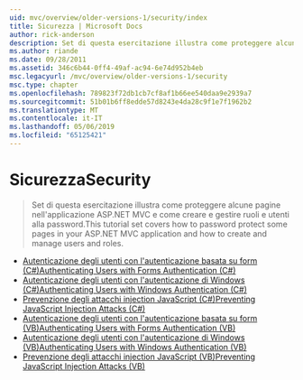 ```yaml
---
uid: mvc/overview/older-versions-1/security/index
title: Sicurezza | Microsoft Docs
author: rick-anderson
description: Set di questa esercitazione illustra come proteggere alcune pagine nell'applicazione ASP.NET MVC e come creare e gestire ruoli e utenti alla password.
ms.author: riande
ms.date: 09/28/2011
ms.assetid: 346c6b44-0ff4-49af-ac94-6e74d952b4eb
msc.legacyurl: /mvc/overview/older-versions-1/security
msc.type: chapter
ms.openlocfilehash: 789823f72db1cb7cf8af1b66ee540daa9e2939a7
ms.sourcegitcommit: 51b01b6ff8edde57d8243e4da28c9f1e7f1962b2
ms.translationtype: MT
ms.contentlocale: it-IT
ms.lasthandoff: 05/06/2019
ms.locfileid: "65125421"
---
```

# <a name="security"></a><span data-ttu-id="ba703-103">Sicurezza</span><span class="sxs-lookup"><span data-stu-id="ba703-103">Security</span></span>

> <span data-ttu-id="ba703-104">Set di questa esercitazione illustra come proteggere alcune pagine nell'applicazione ASP.NET MVC e come creare e gestire ruoli e utenti alla password.</span><span class="sxs-lookup"><span data-stu-id="ba703-104">This tutorial set covers how to password protect some pages in your ASP.NET MVC application and how to create and manage users and roles.</span></span>

- [<span data-ttu-id="ba703-105">Autenticazione degli utenti con l'autenticazione basata su form (C#)</span><span class="sxs-lookup"><span data-stu-id="ba703-105">Authenticating Users with Forms Authentication (C#)</span></span>](authenticating-users-with-forms-authentication-cs.md)
- [<span data-ttu-id="ba703-106">Autenticazione degli utenti con l'autenticazione di Windows (C#)</span><span class="sxs-lookup"><span data-stu-id="ba703-106">Authenticating Users with Windows Authentication (C#)</span></span>](authenticating-users-with-windows-authentication-cs.md)
- [<span data-ttu-id="ba703-107">Prevenzione degli attacchi injection JavaScript (C#)</span><span class="sxs-lookup"><span data-stu-id="ba703-107">Preventing JavaScript Injection Attacks (C#)</span></span>](preventing-javascript-injection-attacks-cs.md)
- [<span data-ttu-id="ba703-108">Autenticazione degli utenti con l'autenticazione basata su form (VB)</span><span class="sxs-lookup"><span data-stu-id="ba703-108">Authenticating Users with Forms Authentication (VB)</span></span>](authenticating-users-with-forms-authentication-vb.md)
- [<span data-ttu-id="ba703-109">Autenticazione degli utenti con l'autenticazione di Windows (VB)</span><span class="sxs-lookup"><span data-stu-id="ba703-109">Authenticating Users with Windows Authentication (VB)</span></span>](authenticating-users-with-windows-authentication-vb.md)
- [<span data-ttu-id="ba703-110">Prevenzione degli attacchi injection JavaScript (VB)</span><span class="sxs-lookup"><span data-stu-id="ba703-110">Preventing JavaScript Injection Attacks (VB)</span></span>](preventing-javascript-injection-attacks-vb.md)
